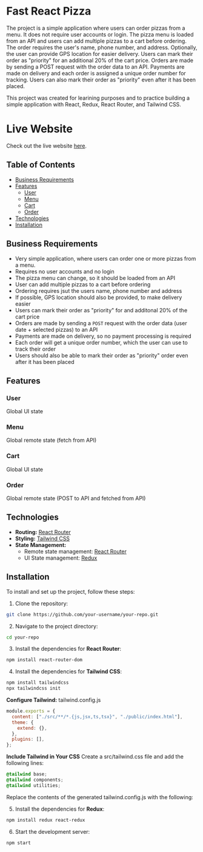 # Fast React Pizza

The project is a simple application where users can order pizzas from a menu. It does not require user accounts or login. The pizza menu is loaded from an API and users can add multiple pizzas to a cart before ordering. The order requires the user's name, phone number, and address. Optionally, the user can provide GPS location for easier delivery. Users can mark their order as "priority" for an additional 20% of the cart price. Orders are made by sending a POST request with the order data to an API. Payments are made on delivery and each order is assigned a unique order number for tracking. Users can also mark their order as "priority" even after it has been placed.

This project was created for learining purposes and to practice building a simple application with React, Redux, React Router, and Tailwind CSS.

# Live Website

Check out the live website [here](https://fast-react-pizza-kw.netlify.app/).

## Table of Contents

- [Business Requirements](#business-requirements)
- [Features](#features)
  - [User](#user)
  - [Menu](#menu)
  - [Cart](#cart)
  - [Order](#order)
- [Technologies](#technologies)
- [Installation](#installation)

## Business Requirements

- Very simple application, where users can order one or more pizzas from a menu.
- Requires no user accounts and no login
- The pizza menu can change, so it should be loaded from an API
- User can add multiple pizzas to a cart before ordering
- Ordering requires jsut the users name, phone number and address
- If possible, GPS location should also be provided, to make delivery easier
- Users can mark their order as "priority" for and additonal 20% of the cart price
- Orders are made by sending a `POST` request with the order data (user date + selected pizzas) to an API
- Payments are made on delivery, so no payment processing is required
- Each order will get a unique order number, which the user can use to track their order
- Users should also be able to mark their order as "priority" order even after it has been placed

## Features

### User

Global UI state

### Menu

Global remote state (fetch from API)

### Cart

Global UI state

### Order

Global remote state (POST to API and fetched from API)

## Technologies

- **Routing:** [React Router](https://reactrouter.com/)
- **Styling:** [Tailwind CSS](https://tailwindcss.com/)
- **State Management:**
  - Remote state management: [React Router](https://reactrouter.com/)
  - UI State management: [Redux](https://redux.js.org/)

## Installation

To install and set up the project, follow these steps:

1. Clone the repository:

```bash
git clone https://github.com/your-username/your-repo.git
```

2. Navigate to the project directory:

```bash
cd your-repo
```

3. Install the dependencies for **React Router**:

```bash
npm install react-router-dom
```

4. Install the dependencies for **Tailwind CSS**:

```bash
npm install tailwindcss
npx tailwindcss init
```

**Configure Tailwind:**
tailwind.config.js

```javascript
module.exports = {
  content: ["./src/**/*.{js,jsx,ts,tsx}", "./public/index.html"],
  theme: {
    extend: {},
  },
  plugins: [],
};
```

**Include Tailwind in Your CSS**
Create a src/tailwind.css file and add the following lines:

```css
@tailwind base;
@tailwind components;
@tailwind utilities;
```

Replace the contents of the generated tailwind.config.js with the following:

5. Install the dependencies for **Redux**:

```bash
npm install redux react-redux
```

6. Start the development server:

```bash
npm start
```
